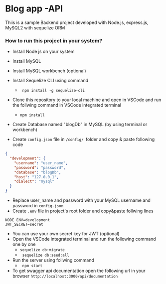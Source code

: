 
# Blog app -API

Thiis is a sample Backend project developed with Node.js, express.js, MySQL2 with sequelize ORM


### How to run this project in your system?
- Install Node js on your system
- Install MySQL 
- Install MySQL workbench (optional)
- Install Sequelize CLI using command
    - ``` npm install -g sequelize-cli```
        
- Clone this repository to your local machine and open in VSCode and run the follwing command in VSCode integrated terminal
    - ``` npm install ```
- Create Database named "blogDb" in MySQL (by using terminal or workbench)
- Create ```config.json``` file in ```/config/ ```folder and copy & paste following code
```json
{
  "development": {
    "username": "user_name",
    "password": "password",
    "database": "blogDb",
    "host": "127.0.0.1",
    "dialect": "mysql"
  }
}
```
- Replace user_name and password with your MySQL username and password in ```config.json```
- Create ```.env``` file in project's root folder and copy&paste follwing lines
```
NODE_ENV=development
JWT_SECRET=secret

```
- You can use your own secret key for JWT (optional)
- Open the VSCode integrated terminal and run the following command one by one
    - ```sequelize db:migrate```
    - ``` sequelize db:seed:all```
- Run the server using follwing command
    - ``` npm start```
- To get swagger api documentation open the following url in your browser
    ``` http://localhost:3000/api/documentation ```


